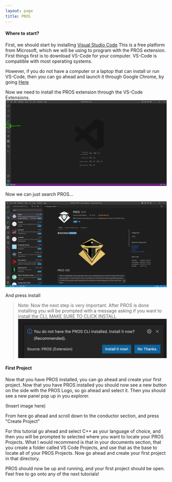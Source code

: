 ```yaml
---
layout: page
title: PROS
---
```


#### Where to start?

First, we should start by installing [Visual Studio Code](https://code.visualstudio.com/)
This is a free platform from Microsoft, which we will be using to program with the PROS extension. First things first is to download VS-Code for your computer. VS-Code is compatible with most operating systems. 

However, if you do not have a computer or a laptop that can install or run VS-Code, then you can go ahead and launch it through Google Chrome, by going [Here](https://vscode.dev/)

Now we need to install the PROS extension through the VS-Code Extensions. 
![VSCODE EXTENSIONS](/tutorials/imgs/Extensionsimg.png)

Now we can just search PROS...

![PROS Install](/tutorials/imgs/PROSinstall.png)

And press install

> Note: Now the next step is very important. After PROS is done installing you will be prompted with a message asking if you want to install the CLI, MAKE SURE TO CLICK INSTALL
![CLI Install](/tutorials/imgs/proscli.png)

#### First Project

Now that you have PROS installed, you can go ahead and create your first project. Now that you have PROS installed you should now see a new button on the side with the PROS Logo, so go ahead and select it. Then you should see a new panel pop up in you explorer. 

(Insert image here)

From here go ahead and scroll down to the conductor section, and press "Create Project"

For this tutorial go ahead and select C++ as your language of choice, and then you will be prompted to selected where you want
to locate your PROS Projects. What I would recommend is that in your documents section, that you create a folder called VS Code Projects, and use that as the base to locate all of  your PROS Projects. Now go ahead and create your first project in that directory. 

PROS should now be up and running, and your first project should be open. Feel free to go onto any of the next tutorials!